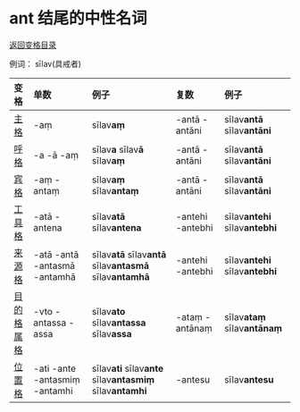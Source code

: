 # ant 结尾的中性名词

[返回变格目录](declension.md)

例词： sīlav\(具戒者\)

| 变格 | 单数 | 例子 | 复数 | 例子 |
| :--- | :--- | :--- | :--- | :--- |
| [主格](../../declension/nom.md) | -aṃ | sīlav**aṃ** | -antā -antāni | sīlav**antā** sīlav**antāni** |
| [呼格](../../declension/voc.md) | -a -ā -aṃ  | sīlav**a** sīlav**ā** sīlav**aṃ** | -antā -antāni | sīlav**antā** sīlav**antāni** |
| [宾格](../../declension/acc.md) | -aṃ -antaṃ | sīlav**aṃ** sīlav**antaṃ** | -antā -antāni | sīlav**antā** sīlav**antāni** |
| [工具格](../../declension/instr.md) | -atā -antena | sīlav**atā** sīlav**antena** | -antehi -antebhi | sīlav**antehi** sīlav**antebhi** |
| [来源格](../../declension/abl.md) | -atā -antā -antasmā -antamhā | sīlav**atā** sīlav**antā** sīlav**antasmā** sīlav**antamhā** | -antehi -antebhi | sīlav**antehi** sīlav**antebhi** |
| [目的格](../../declension/dat.md)<br>[属格](../../declension/gen.md) | -vto -antassa -assa | sīlav**ato** sīlav**antassa** sīlav**assa** | -ataṃ -antānaṃ | sīlav**ataṃ** sīlav**antānaṃ** |
| [位置格](../../declension/lov.md) | -ati -ante -antasmiṃ -antamhi | sīlav**ati** sīlav**ante** sīlav**antasmiṃ** sīlav**antamhi** | -antesu | sīlav**antesu** |

